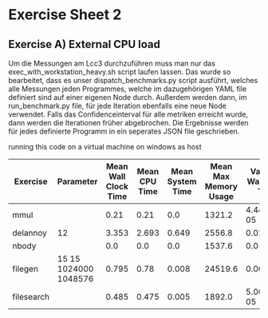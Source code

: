 # Exercise Sheet 2

## Exercise A) External CPU load

Um die Messungen am Lcc3 durchzuführen muss man nur das exec_with_workstation_heavy.sh script laufen lassen. Das wurde so bearbeitet, dass es unser dispatch_benchmarks.py script ausführt, welches alle Messungen jeden Programmes, welche im dazugehörigen YAML file definiert sind auf einer eigenen Node durch.
Außerdem werden dann, im run_benchmark.py file, für jede Iteration ebenfalls eine neue Node verwendet. Falls das Confidenceinterval für alle metriken erreicht wurde, dann werden die Iterationen früher abgebrochen. Die Ergebnisse werden für jedes definierte Programm in ein seperates JSON file geschrieben.

running this code on a virtual machine on windows as host

| Exercise | Parameter | Mean Wall Clock Time | Mean CPU Time | Mean System Time | Mean Max Memory Usage | Variance Wall Clock Time | Variance CPU Time | Variance System Time | Variance Max Memory Usage |
|----------|-----------|----------------------|---------------|------------------|-----------------------|--------------------------|-------------------|----------------------|---------------------------|
| mmul     |           | 0.21| 0.21| 0.0| 1321.2| 4.4444e-05| 4.4444e-05| 0.0| 1959.2889|
| delannoy | 12| 3.353| 2.693| 0.649| 2556.8| 0.0102| 0.139| 0.157| 1467.7333|
| nbody    |   | 0.0| 0.0| 0.0| 1537.6| 0.0| 0.0| 0.0| 5988.2667|
| filegen  | 15 15 1024000 1048576 | 0.795 | 0.78 | 0.008 | 24519.6 | 0.0006056 | 0.0008444 | 4.0000e-05 | 1164.2667 |
| filesearch |  | 0.485| 0.475| 0.005| 1892.0| 5.0000e-05| 5.0000e-05| 5.0000e-05| 0.0|


